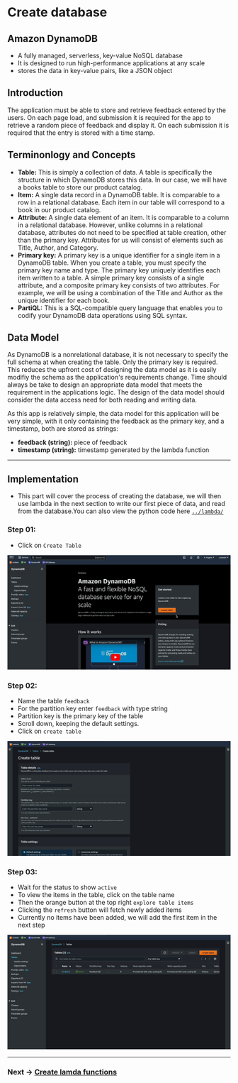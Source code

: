 # Create database

## Amazon DynamoDB
- A fully managed, serverless, key-value NoSQL database
- It is designed to run high-performance applications at any scale
- stores the data in key-value pairs, like a JSON object

## Introduction
The application must be able to store and retrieve feedback entered by the users. On each page load, and submission it is required for the app to retrieve a random piece of feedback and display it. On each submission it is required that the entry is stored with a time stamp.

## Terminonlogy and Concepts
- **Table:** This is simply a collection of data. A table is specifically the structure in which DynamoDB stores this data. In our case, we will have a books table to store our product catalog.
- **Item:** A single data record in a DynamoDB table. It is comparable to a row in a relational database. Each item in our table will correspond to a book in our product catalog.
- **Attribute:** A single data element of an item. It is comparable to a column in a relational database. However, unlike columns in a relational database, attributes do not need to be specified at table creation, other than the primary key. Attributes for us will consist of elements such as Title, Author, and Category.
- **Primary key:** A primary key is a unique identifier for a single item in a DynamoDB table. When you create a table, you must specify the primary key name and type. The primary key uniquely identifies each item written to a table. A simple primary key consists of a single attribute, and a composite primary key consists of two attributes. For example, we will be using a combination of the Title and Author as the unique identifier for each book.
- **PartiQL:** This is a SQL-compatible query language that enables you to codify your DynamoDB data operations using SQL syntax.

## Data Model
As DynamoDB is a nonrelational database, it is not necessary to specify the full schema at when creating the table. Only the primary key is required. This reduces the upfront cost of designing the data model as it is easily modifiy the schema as the application's requirements change. Time should always be take to design an appropriate data model that meets the requirement in the applications logic. The design of the data model should consider the data access need for both reading and writing data.

As this app is relatively simple, the data model for this application will be very simple, with it only containing the feedback as the primary key, and a timestamp, both are stored as strings: 

- **feedback (string):** piece of feedback
- **timestamp (string):** timestamp generated by the lambda function

------------------------------------------------------------------------------------------

## Implementation 
- This part will cover the process of creating the database, we will then use lambda in the next section to write our first piece of data, and read from the database.You can also view the python code here [`../lambda/`](../lambda/)

### Step 01:
- Click on `Create Table`

![Alt](../img/assets_dynamoDB/dynamo01.gif)

### Step 02:
- Name the table `feedback`
- For the partition key enter `feedback` with type string
- Partition key is the primary key of the table
- Scroll down, keeping the default settings.
- Click on `create table`

![Alt](../img/assets_dynamoDB/dynamo02.gif)

### Step 03:
- Wait for the status to show `active`
- To view the items in the table, click on the table name
- Then the orange button at the top right `explore table items`
- Clicking the `refresh` button will fetch newly added items
- Currently no items have been added, we will add the first item in the next step

![Alt](../img/assets_dynamoDB/dynamo03.gif)

------------------------------------------------------------------------------------------

### Next -> [Create lamda functions][2.2]
[2.2]: <createLambdaFuncs.md>